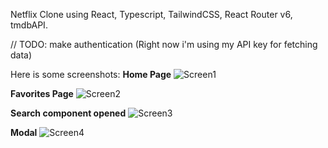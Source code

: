 Netflix Clone using React, Typescript, TailwindCSS, React Router v6, tmdbAPI.

// TODO: make authentication (Right now i'm using my API key for fetching data)

Here is some screenshots: 
**Home Page**
![Screen1](https://github.com/kllzn/react-netflix-copy/assets/90403907/0d6c7df9-ff31-4fe1-a3c8-4832681ad27a)

**Favorites Page**
![Screen2](https://github.com/kllzn/react-netflix-copy/assets/90403907/98dc9655-790c-4cf9-9916-19569a74923e)

**Search component opened**
![Screen3](https://github.com/kllzn/react-netflix-copy/assets/90403907/1d11654d-ecd4-4883-a9d6-617cc22d9848)

**Modal**
![Screen4](https://github.com/kllzn/react-netflix-copy/assets/90403907/4e1bff16-32b7-4b9f-afa4-148efaba78bc)
